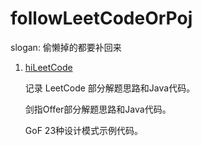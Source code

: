 # followLeetCodeOrPoj
slogan: 偷懒掉的都要补回来

1. [hiLeetCode](https://github.com/TonyDoen/followLeetCodeOrPoj/tree/master/hiLeetCode)

    记录 LeetCode 部分解题思路和Java代码。
    
    剑指Offer部分解题思路和Java代码。
    
    GoF 23种设计模式示例代码。
